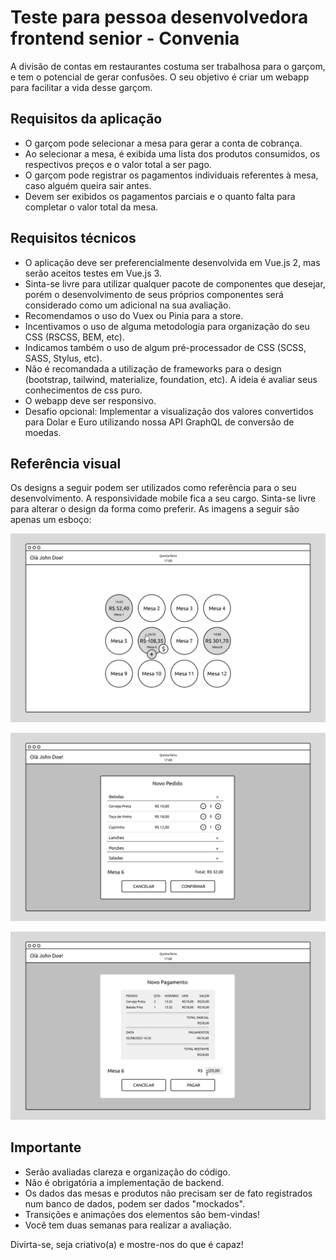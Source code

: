 # Teste para pessoa desenvolvedora frontend senior - Convenia

A divisão de contas em restaurantes costuma ser trabalhosa para o garçom, e tem o potencial de gerar confusões.
O seu objetivo é criar um webapp para facilitar a vida desse garçom.

## Requisitos da aplicação
- O garçom pode selecionar a mesa para gerar a conta de cobrança.
- Ao selecionar a mesa, é exibida uma lista dos produtos consumidos, os respectivos preços e o valor total a ser pago.
- O garçom pode registrar os pagamentos individuais referentes à mesa, caso alguém queira sair antes.
- Devem ser exibidos os pagamentos parciais e o quanto falta para completar o valor total da mesa.

## Requisitos técnicos
- O aplicação deve ser preferencialmente desenvolvida em Vue.js 2, mas serão aceitos testes em Vue.js 3.
- Sinta-se livre para utilizar qualquer pacote de componentes que desejar, porém o desenvolvimento de seus próprios componentes será considerado como um adicional na sua avaliação.
- Recomendamos o uso do Vuex ou Pinia para a store.
- Incentivamos o uso de alguma metodologia para organização do seu CSS (RSCSS, BEM, etc).
- Indicamos também o uso de algum pré-processador de CSS (SCSS, SASS, Stylus, etc).
- Não é recomandada a utilização de frameworks para o design (bootstrap, tailwind, materialize, foundation, etc). A ideia é avaliar seus conhecimentos de css puro.
- O webapp deve ser responsivo.
- Desafio opcional: Implementar a visualização dos valores convertidos para Dolar e Euro utilizando nossa API GraphQL de conversão de moedas.

## Referência visual

Os designs a seguir podem ser utilizados como referência para o seu desenvolvimento.
A responsividade mobile fica a seu cargo.
Sinta-se livre para alterar o design da forma como preferir. As imagens a seguir são apenas um esboço:


![Mockup Mesas](/Mesas.png)

![Mockup Pedido](/Pedido.png)

![Mockup Pagamento](/Pagamento.png)

## Importante
- Serão avaliadas clareza e organização do código.
- Não é obrigatória a implementação de backend.
- Os dados das mesas e produtos não precisam ser de fato registrados num banco de dados, podem ser dados "mockados".
- Transições e animações dos elementos são bem-vindas!
- Você tem duas semanas para realizar a avaliação.

Divirta-se, seja criativo(a) e mostre-nos do que é capaz!
